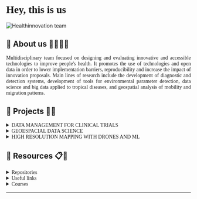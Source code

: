 <h1 style="font-family:Ubuntu"><b>Hey, this is us 👋</b></h1> 

![Healthinnovation team](https://static.wixstatic.com/media/6bf5a0_6808014a7f7241d6a6cfbce6204c5a83~mv2.jpg/v1/fill/w_641,h_401,al_c,q_80,usm_0.66_1.00_0.01/6bf5a0_6808014a7f7241d6a6cfbce6204c5a83~mv2.webp)

## __🔵 About us 🧙‍♀️🧙‍♂️__

<p style="font-family:Ubuntu;text-align: justify;" >
Multidisciplinary team focused on designing and evaluating innovative and accessible technologies to improve people's health. It promotes the use of technologies and open data in order to lower implementation barriers, reproducibility and increase the impact of innovation proposals. Main lines of research include the development of diagnostic and detection systems, development of tools for environmental parameter detection, data science and big data applied to tropical diseases, and geospatial analysis of mobility and migration patterns.
</p>

## __🔵 Projects 💼📖__

<details  style="font-family:Ubuntu;"> 
	<summary>DATA MANAGEMENT FOR CLINICAL TRIALS</summary>
	<br>
	<ul>
	 <li>https://www.innovalab.info/dm</li>
	</ul>
</details>

<details style="font-family:Ubuntu;"> 
	<summary>GEOESPACIAL DATA SCIENCE</summary>
	<br>
	<ul>
	 <li>https://www.innovalab.info/spat</li>
	</ul>
</details>


<details  style="font-family:Ubuntu;"> 
	<summary>HIGH RESOLUTION MAPPING WITH DRONES AND ML</summary>
	<br>
	<ul>
	 <li>https://www.innovalab.info/drones</li>
	</ul>
</details>

## __🔵 Resources 📋📌__

<details  style="font-family:Ubuntu;"> 
	<summary>Repositories</summary>
	<br>
	<ul>
	 <li>https://github.com/healthinnovation</li>
    <li>http://www.health-viz.com/</li>
	</ul>
</details>

<details  style="font-family:Ubuntu;"> 
	<summary>Useful links</summary>
	<br>
	<ul>
	 <li><a href="https://investigacion.cayetano.edu.pe/catalogo/biotecnologia/innov-lab"></a>Health Innovation Lab</li>
    <li><a href="https://repositorio.upch.edu.pe/handle/20.500.12866/3660/browse?type=author&value=Carrasco-Escobar%2C+Gabriel"></a>Institutional Repository</li>
    <li><a href="https://scholar.google.com/citations?user=qc8E3_EAAAAJ&hl=en&authuser=2"></a>Scientific production</li>
    <li><a href="https://bookdown.org/gabc91/LIS_manual/"></a>Laboratory Manual</li>
    <li><a href="https://healthinnovation.github.io/innovar/"></a>R package</li>
    <li><a href="https://imtavh.cayetano.edu.pe/videos/innovacion-en-salud"></a>Brown bag seminar</li>
	</ul>
</details>

<details  style="font-family:Ubuntu;"> 
	<summary>Courses</summary>
   <table  style="font-family:Ubuntu;">
  <tr align="center">
   <th style="background-color:#110080;color:white"><center>Visualización y Análisis de datos geo-espaciales con R - Curso Brotes</center></th>
   <th style="background-color: #110080;color:white"><center>Reproducibility tools - UCSD</center></th>
   <th style="background-color:#110080;color:white"><center>Análisis Descriptivo con R</center></th>
   <th style="background-color: #110080;color:white"><center>Análisis de variables categóricas con R</center></th>
   <th style="background-color: #110080;color:white"><center>Análisis Exploratorio de Datos Espaciales con Kepler.gl</center></th>
   <th style="background-color: #110080;color:white"><center>Series de Tiempo Interrumpidas en Clima y Salud - FLACSO</th>
  </tr>

  <tr>
   <th style="background:black"><center><a href="https://www.reconlearn.org/post/spatial-analysis-1-spanish.html" style="color:white;">Click aquí</a></center></th>
   <th style="background:black"><center><a href="https://ucsd-reprod.netlify.app/#1" style="color:white;">Click aquí</a></center></th>
   <th style="background:black"><center><a href="https://locatepress.com/book/lcb" style="color:white;">Click aquí</a></center></th>
   <th style="background:black"><center><a href="https://unmsm-2021.netlify.app/" style="color:white;">Click aquí</a></center></th>
   <th style="background:black"><center><a href="https://mceit-spatial.netlify.app/" style="color:white;">Click aquí</a></center></th>
   <th style="background:black"><center><a href="https://flacso-its.netlify.app/" style="color:white;">Click aquí</a></center></th>
  </tr>
</table>

</details>

---